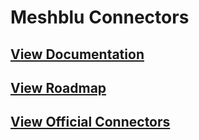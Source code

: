 # Meshblu Connectors

## [View Documentation](https://meshblu-connectors.readme.io)

## [View Roadmap](https://github.com/octoblu/meshblu-connectors/blob/master/ROADMAP.md)

## [View Official Connectors](https://github.com/octoblu/meshblu-connectors/blob/master/TOP_CONNECTORS.md)
